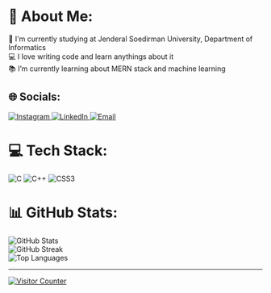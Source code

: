 <!DOCTYPE html>
<html lang="en">
<head>
  <meta charset="UTF-8">
  <title>About Me</title>
</head>
<body>

  <h1>💫 About Me:</h1>
  <p>🏫 I'm currently studying at Jenderal Soedirman University, Department of Informatics<br>
     💻 I love writing code and learn anythings about it<br>
     📚 I’m currently learning about MERN stack and machine learning
  </p>

  <h2>🌐 Socials:</h2>
  <p>
    <a href="https://instagram.com/https://www.instagram.com/agengpraba/">
      <img src="https://img.shields.io/badge/Instagram-%23E4405F.svg?logo=Instagram&logoColor=white" alt="Instagram">
    </a>
    <a href="https://linkedin.com/in/https://www.linkedin.com/in/ageng-praba-wijaya/">
      <img src="https://img.shields.io/badge/LinkedIn-%230077B5.svg?logo=linkedin&logoColor=white" alt="LinkedIn">
    </a>
    <a href="mailto:agengpraba@gmail.com">
      <img src="https://img.shields.io/badge/Email-D14836?logo=gmail&logoColor=white" alt="Email">
    </a>
  </p>

  <h1>💻 Tech Stack:</h1>
  <p>
    <!-- Masukkan semua logo badge secara langsung -->
    <img src="https://img.shields.io/badge/c-%2300599C.svg?style=flat&logo=c&logoColor=white" alt="C">
    <img src="https://img.shields.io/badge/c++-%2300599C.svg?style=flat&logo=c%2B%2B&logoColor=white" alt="C++">
    <img src="https://img.shields.io/badge/css3-%231572B6.svg?style=flat&logo=css3&logoColor=white" alt="CSS3">
    <!-- ... kamu bisa lanjutkan semua badge seperti ini -->
  </p>

  <h1>📊 GitHub Stats:</h1>
  <p>
    <img src="https://github-readme-stats.vercel.app/api?username=AgengPraba&theme=codeSTACKr&hide_border=true&include_all_commits=true&count_private=true" alt="GitHub Stats"><br>
    <img src="https://nirzak-streak-stats.vercel.app/?user=AgengPraba&theme=codeSTACKr&hide_border=true" alt="GitHub Streak"><br>
    <img src="https://github-readme-stats.vercel.app/api/top-langs/?username=AgengPraba&theme=codeSTACKr&hide_border=true&include_all_commits=true&count_private=true&layout=compact" alt="Top Languages">
  </p>

  <hr>
  <p>
    <a href="https://visitcount.itsvg.in">
      <img src="https://visitcount.itsvg.in/api?id=AgengPraba&icon=0&color=0" alt="Visitor Counter">
    </a>
  </p>

</body>
</html>
